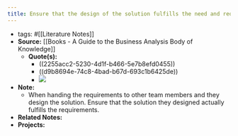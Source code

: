 ```yaml
---
title: Ensure that the design of the solution fulfills the need and requirement
---
```


- tags: #[[Literature Notes]]
- **Source:** [[Books - A Guide to the Business Analysis Body of Knowledge]]
	- **Quote(s):**
		- ((2255acc2-5230-4d1f-b466-5e7b8efd0455))
		- ((d9b8694e-74c8-4bad-b67d-693c1b6425de))
		- ![](https://firebasestorage.googleapis.com/v0/b/firescript-577a2.appspot.com/o/imgs%2Fapp%2FReligion%2FjzerTSI93S.png?alt=media&token=eefeebb0-3603-4025-a666-99242c67c837)
- **Note:**
	- When handing the requirements to other team members and they design the solution. Ensure that the solution they designed actually fulfills the requirements.
- **Related Notes:**
- **Projects:**